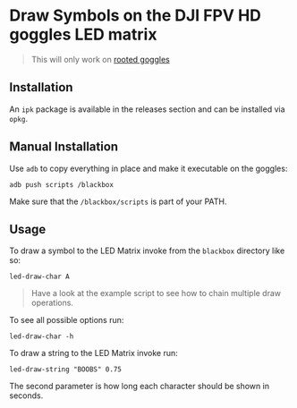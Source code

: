 # Draw Symbols on the DJI FPV HD goggles LED matrix

> This will only work on [rooted goggles](https://github.com/fpv-wtf/margerine)

## Installation
An `ipk` package is available in the releases section and can be installed via `opkg`.

## Manual Installation
Use `adb` to copy everything in place and make it executable on the goggles:

```
adb push scripts /blackbox
```

Make sure that the `/blackbox/scripts` is part of your PATH.

## Usage
To draw a symbol to the LED Matrix invoke from the `blackbox` directory like so:

```
led-draw-char A
```

> Have a look at the example script to see how to chain multiple draw operations.


To see all possible options run:

```
led-draw-char -h
```

To draw a string to the LED Matrix invoke run:

```
led-draw-string "BOOBS" 0.75
```

The second parameter is how long each character should be shown in seconds.
